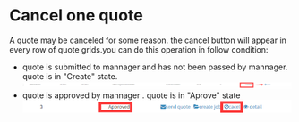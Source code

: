 # Cancel one quote

A quote may be canceled for some reason. the cancel button will appear in every row of quote grids.you can do this operation  in follow condition:

* quote is submitted to mannager and has not been passed by mannager. quote is in "Create" state.![](/assets/cacle_quote_submiteed.png)
* quote is approved by mannager . quote is in "Aprove" state![](/assets/cacel_quote_2.png)





